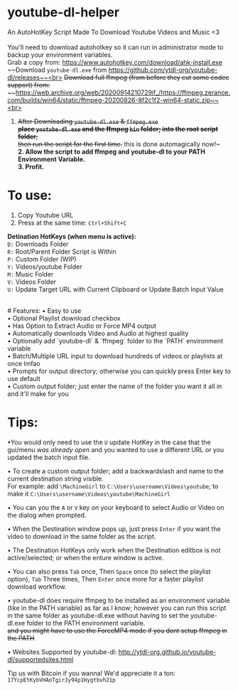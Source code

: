 # youtube-dl-helper
An AutoHotKey Script Made To Download Youtube Videos and Music <3<br>
<br/>
You'll need to download autohotkey so it can run in administrator mode to backup your environment variables.<br/>
Grab a copy from: https://www.autohotkey.com/download/ahk-install.exe<br/>
~~Download `youtube-dl.exe` from https://github.com/ytdl-org/youtube-dl/releases~~<br>
~~Download full ffmpeg (from before they cut some codec support) from:~~ <br/>
~~https://web.archive.org/web/20200914210729if_/https://ffmpeg.zeranoe.com/builds/win64/static/ffmpeg-20200826-8f2c1f2-win64-static.zip~~<br><br>

1. ~~After Downloading `youtube-dl.exe` & `ffmpeg.exe` <br/> **place `youtube-dl.exe` and the ffmpeg `bin` folder; into the root script folder**;<br/>then run the script for the first time.~~ this is done automagically now!~<br/>
__**2. Allow the script to add ffmpeg and youtube-dl to your PATH Environment Variable.**__<br/>
**3. Profit.**

# To use:
1.	Copy Youtube URL
2.	Press at the same time: `Ctrl+Shift+C`

**Detination HotKeys (when menu is active):**<br/>
`D:` Downloads Folder<br/>
`R:` Root/Parent Folder Script is Within<br/>
`P:` Custom Folder (WIP)<br/>
`Y:` Videos/youtube Folder<br/>
`M:` Music Folder<br/>
`V:` Videos Folder<br/>
`U:` Update Target URL with Current Clipboard or Update Batch Input Value<br/>

<br/>
# Features:
• Easy to use<br/>
• Optional Playlist download checkbox<br/>
• Has Option to Extract Audio or Force MP4 output<br/>
• Automatically downloads Video and Audio at highest quality<br>
• Optionally add `youtube-dl` & `ffmpeg` folder to the `PATH` environment variable<br/>
• Batch/Multiple URL input to download hundreds of videos or playlists at once lmfao<br/>
• Prompts for output directory; otherwise you can quickly press Enter key to use default<br/>
• Custom output folder; just enter the name of the folder you want it all in and it'll make for you<br/>


# Tips:
•You would only need to use the `U` update HotKey in the case that the gui/menu _was already open_ and you wanted to use a different URL or you updated the batch input file.<br/>

• To create a custom output folder; add a backwardslash and name to the current destination string visible.<br/>For example: add `\MachineGirl` to `C:\Users\username\Videos\youtube`; to make it `C:\Users\username\Videos\youtube\MachineGirl`

• You can you the `A` or `V` key on your keyboard to select Audio or Video on the dialog when prompted.<br/>

• When the Destination window pops up, just press `Enter` if you want the video to download in the same folder as the script.<br/>

• The Destination HotKeys only work when the Destination editbox is not active/selected; or when the enture window is active.<br/>

• You can also press `Tab` once, Then `Space` once (to select the playlist option), `Tab` Three times, Then `Enter` once more for a faster playlist download workflow.<br/>

• youtube-dl does require ffmpeg to be installed as an environment variable (like in the PATH variable) as far as I know; however you can run this script in the same folder as youtube-dl.exe without having to set the youtube-dl.exe folder to the PATH environment variable.<br/>~~and you might have to use the ForceMP4 mode if you dont setup ffmpeg in the PATH~~<br/>

• Websites Supported by youtube-dl: http://ytdl-org.github.io/youtube-dl/supportedsites.html <br/>

Tip us with Bitcoin if you wanna! We'd appreciate it a ton: `17YcpEtKybVHAoTgirJy94p1Hygtbvh21p`
